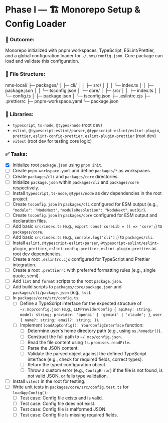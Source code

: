 # Phase I — 🏗 Monorepo Setup & Config Loader

### 🎯 Outcome:
Monorepo initialized with pnpm workspaces, TypeScript, ESLint/Prettier, and a global configuration loader for `~/.nms/config.json`. Core package can load and validate this configuration.

### 📂 File Structure:
nms-local/
├─ packages/
│  ├─ cli/
│  │  ├─ src/
│  │  │  └─ index.ts
│  │  ├─ package.json
│  │  └─ tsconfig.json
│  └─ core/
│     ├─ src/
│     │  ├─ index.ts
│     │  └─ config.ts
│     ├─ package.json
│     └─ tsconfig.json
├─ .eslintrc.cjs
├─ .prettierrc
├─ pnpm-workspace.yaml
└─ package.json


### 🔧 Libraries:
- `typescript`, `ts-node`, `@types/node` (root dev)
- `eslint`, `@typescript-eslint/parser`, `@typescript-eslint/eslint-plugin`, `prettier`, `eslint-config-prettier`, `eslint-plugin-prettier` (root dev)
- `vitest` (root dev for testing core logic)

### ✅ Tasks:
- [x] Initialize root `package.json` using `pnpm init`.
- [ ] Create `pnpm-workspace.yaml` and define `packages/*` as workspaces.
- [ ] Create `packages/cli` and `packages/core` directories.
- [ ] Initialize `package.json` within `packages/cli` and `packages/core` respectively.
- [ ] Install `typescript`, `ts-node`, `@types/node` as dev dependencies in the root project.
- [ ] Create `tsconfig.json` in `packages/cli` configured for ESM output (e.g., `"module": "NodeNext"`, `"moduleResolution": "NodeNext"`, `outDir`).
- [ ] Create `tsconfig.json` in `packages/core` configured for ESM output and declaration files.
- [ ] Add basic `src/index.ts` (e.g., `export const coreLib = () => 'core';`) to `packages/core`.
- [ ] Add basic `src/index.ts` (e.g., `console.log('cli');`) to `packages/cli`.
- [ ] Install `eslint`, `@typescript-eslint/parser`, `@typescript-eslint/eslint-plugin`, `prettier`, `eslint-config-prettier`, `eslint-plugin-prettier` as root dev dependencies.
- [ ] Create a root `.eslintrc.cjs` configured for TypeScript and Prettier integration.
- [ ] Create a root `.prettierrc` with preferred formatting rules (e.g., single quote, semi).
- [ ] Add `lint` and `format` scripts to the root `package.json`.
- [ ] Add build scripts to `packages/core/package.json` and `packages/cli/package.json` (e.g., `tsc`).
- [ ] In `packages/core/src/config.ts`:
    - [ ] Define a TypeScript interface for the expected structure of `~/.mcp/config.json` (e.g., `LLMProviderConfig { apiKey: string; model: string; provider: 'openai' | 'gemini' | 'claude'; }`, `user { name?: string; email?: string; }`).
    - [ ] Implement `loadAppConfig(): YourConfigInterface` function:
        - [ ] Determine user's home directory path (e.g., using `os.homedir()`).
        - [ ] Construct the full path to `~/.mcp/config.json`.
        - [ ] Read the file content using `fs.promises.readFile`.
        - [ ] Parse the JSON content.
        - [ ] Validate the parsed object against the defined TypeScript interface (e.g., check for required fields, correct types).
        - [ ] Return the typed configuration object.
        - [ ] Throw a custom error (e.g., `ConfigError`) if the file is not found, is not valid JSON, or fails type validation.
- [ ] Install `vitest` in the root for testing.
- [ ] Write unit tests in `packages/core/src/config.test.ts` for `loadAppConfig()`:
    - [ ] Test case: Config file exists and is valid.
    - [ ] Test case: Config file does not exist.
    - [ ] Test case: Config file is malformed JSON.
    - [ ] Test case: Config file is missing required fields.
